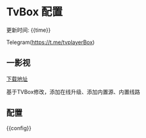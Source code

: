 # TvBox 配置

更新时间: {{time}}

Telegram(https://t.me/tvplayerBox)

## 一影视

[下载地址](https://ghproxy.com/https://raw.githubusercontent.com/tv-player/apks/main/live/一影视.apk)

基于TVBox修改，添加在线升级、添加内置源、内置线路


## 配置

{{config}}
